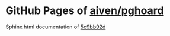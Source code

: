 GitHub Pages of [aiven/pghoard](https://github.com/aiven/pghoard.git)
===
Sphinx html documentation of [5c9bb92d](https://github.com/aiven/pghoard/tree/5c9bb92dfb8acdedd2ae7d55ac5317669c9d22e8)
